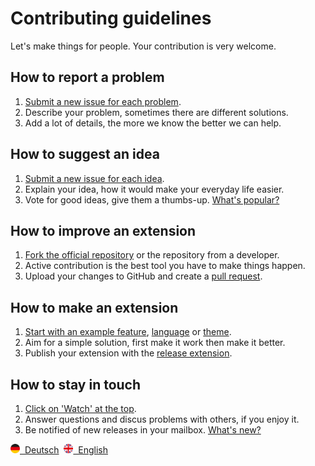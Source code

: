 Contributing guidelines
=======================

Let's make things for people. Your contribution is very welcome.

## How to report a problem

1. [Submit a new issue for each problem](https://github.com/datenstrom/yellow/issues).
2. Describe your problem, sometimes there are different solutions.
3. Add a lot of details, the more we know the better we can help.

## How to suggest an idea

1. [Submit a new issue for each idea](https://github.com/datenstrom/yellow/issues).
2. Explain your idea, how it would make your everyday life easier.
3. Vote for good ideas, give them a thumbs-up. [What's popular?](https://github.com/datenstrom/yellow/issues?q=is%3Aopen+is%3Aissue+sort%3Areactions-%2B1-desc+label%3Aidea)

## How to improve an extension

1. [Fork the official repository](https://github.com/datenstrom/yellow-extensions) or the repository from a developer.
2. Active contribution is the best tool you have to make things happen.
3. Upload your changes to GitHub and create a [pull request](https://help.github.com/en/github/collaborating-with-issues-and-pull-requests/creating-a-pull-request-from-a-fork).

## How to make an extension

1. [Start with an example feature](https://github.com/schulle4u/yellow-extension-example), [language](https://github.com/datenstrom/yellow-extensions/blob/master/languages/english/english-language.txt) or [theme](https://github.com/schulle4u/yellow-extension-basic).
2. Aim for a simple solution, first make it work then make it better.
3. Publish your extension with the [release extension](https://github.com/datenstrom/yellow-extensions/tree/master/features/release).

## How to stay in touch 

1. [Click on 'Watch' at the top](https://github.com/datenstrom/yellow).
2. Answer questions and discus problems with others, if you enjoy it.
3. Be notified of new releases in your mailbox. [What's new?](https://github.com/datenstrom/yellow/releases)

<p>
<a href="CONTRIBUTING-de.md"><img src="https://raw.githubusercontent.com/datenstrom/yellow-extensions/master/features/help/language-de.png" width="15" height="15" alt="Deutsch">&nbsp; Deutsch</a>&nbsp;
<a href="CONTRIBUTING.md"><img src="https://raw.githubusercontent.com/datenstrom/yellow-extensions/master/features/help/language-en.png" width="15" height="15" alt="English">&nbsp; English</a>&nbsp;
</p>
